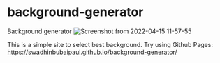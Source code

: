 # background-generator

Background generator
![Screenshot from 2022-04-15 11-57-55](https://user-images.githubusercontent.com/41795181/163530862-85e59005-311a-4ea7-80e6-ed10361878a4.png)

This is a simple site to select best background.
Try using Github Pages:
https://swadhinbubaipaul.github.io/background-generator/
